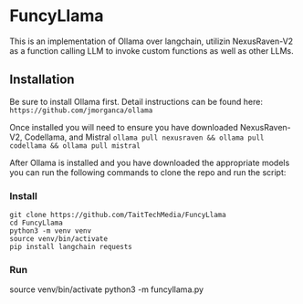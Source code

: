 # FuncyLlama
This is an implementation of Ollama over langchain, utilizin NexusRaven-V2 as a function calling LLM to invoke custom functions as well
as other LLMs.

## Installation
Be sure to install Ollama first. Detail instructions can be found here: `https://github.com/jmorganca/ollama`

Once installed you will need to ensure you have downloaded NexusRaven-V2, Codellama, and Mistral
`ollama pull nexusraven && ollama pull codellama && ollama pull mistral`

After Ollama is installed and you have downloaded the appropriate models you can run the following commands to clone the repo and run
the script:

### Install
```
git clone https://github.com/TaitTechMedia/FuncyLlama
cd FuncyLlama
python3 -m venv venv
source venv/bin/activate
pip install langchain requests
```

### Run
source venv/bin/activate
python3 -m funcyllama.py